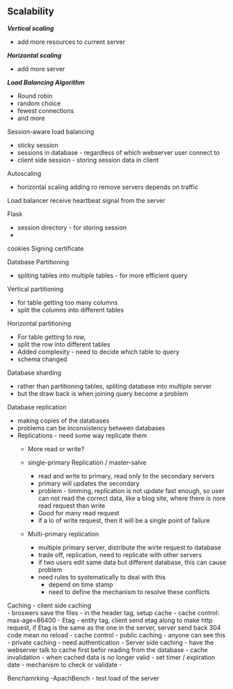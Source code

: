 ## Scalability 

***Vertical scaling***
- add more resources to current server

***Horizontal scaling***
- add more server


***Load Balancing Algorithm*** 
- Round robin 
- random choice
- fewest connections
- and more 


Session-aware load balancing 
- sticky session 
- sessions in database - regardless of which webserver user connect to 
- client side session - storing session data in client 


Autoscaling 
- horizontal scaling adding ro remove servers depends on traffic


Load balancer receive heartbeat signal from the server


Flask 
- session directory - for storing session
- 


cookies 
Signing certificate 


Database Partitioning 
- spliting tables into multiple tables - for more efficient query

Vertical partitioning 
- for table getting too many columns
- split the columns into different tables




Horizontal partitioning 
- For table getting to row, 
- split the row into different tables
- Added complexity - need to decide which table to query 
- schema changed


Database sharding
- rather than partitioning tables, spliting database into multiple server
- but the draw back is when joining query become a problem


Database replication 
- making copies of the databases
- problems can be inconsistency between databases
- Replications - need some way replicate them
	- More read or write?
	- single-primary Replication / master-salve 
		- read and write to primary, read only to the secondary servers
		- primary will updates the secondary
		- problem - timming, replication is not update fast enough, so user can not read the correct data, like a blog site, where there is nore read request than write
		- Good for many read request
		- if a lo of write request, then it will be a single point of failure

	- Multi-primary replication 
		- multiple primary server, distribute the wirte request to database
		- trade off, replication, need to replicate with other servers
		- if two users edit same data but different database, this can cause problem 
		- need rules to systematically to deal with this
			- depend on time stamp
			- need to define the mechanism to resolve these conflicts


Caching 
	- client side caching  
		- broswers save the files
		- in the header tag, setup cache 
			- cache control: max-age=86400
		- Etag - entity tag, client send etag along to make http request, if Etag is the same as the one in the server, server send back 304 code mean no reload
		- cache control 
			- public caching - anyone can see this
			- private caching - need authentication 
	- Server side caching 
		- have the webserver talk to cache first befor reading from the database
		- cache invalidation - when cached data is no longer valid
			- set timer / expiration date
			- mechanism to check or validate
			- 


Benchamrking
	-ApachBench - test load of the server
















































